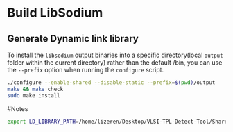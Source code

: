 
# Build LibSodium


## Generate  Dynamic link library
To install the `libsodium` output binaries into a specific directory(local `output` folder within the current directory) rather than the default /bin,  you can use the `--prefix` option when running the `configure` script.
```bash
./configure --enable-shared --disable-static --prefix=$(pwd)/output
make && make check
sudo make install
```

#Notes

```bash
export LD_LIBRARY_PATH=/home/lizeren/Desktop/VLSI-TPL-Detect-Tool/Shared/tpl/lib/libsodium:$LD_LIBRARY_PATH
```